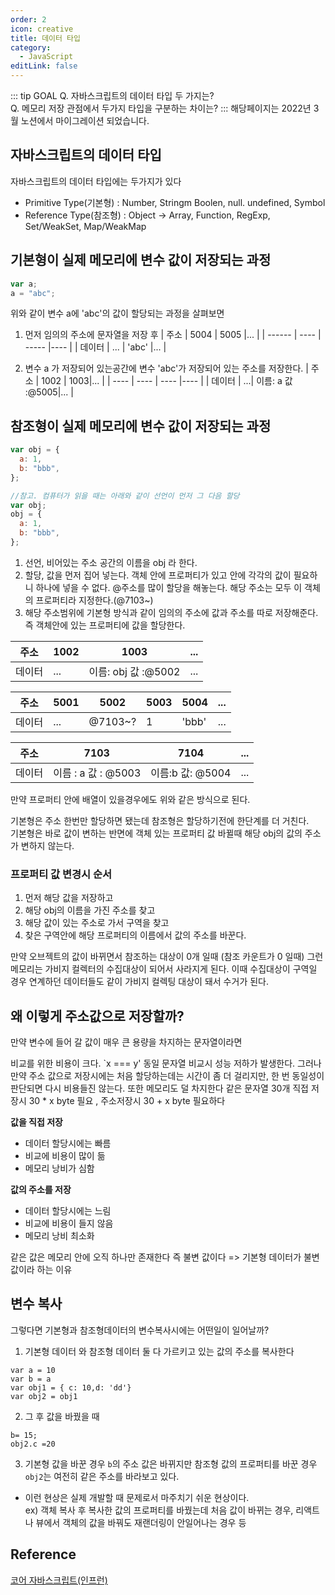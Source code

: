```yaml
---
order: 2
icon: creative
title: 데이터 타입
category:
  - JavaScript
editLink: false
---
```


::: tip GOAL
Q. 자바스크립트의 데이터 타입 두 가지는?  
Q. 메모리 저장 관점에서 두가지 타입을 구분하는 차이는?
:::
해당페이지는 2022년 3월 노션에서 마이그레이션 되었습니다.

## 자바스크립트의 데이터 타입

자바스크립트의 데이터 타입에는 두가지가 있다

- Primitive Type(기본형) : Number, Stringm Boolen, null. undefined, Symbol
- Reference Type(참조형) : Object -> Array, Function, RegExp, Set/WeakSet, Map/WeakMap

## 기본형이 실제 메모리에 변수 값이 저장되는 과정

```js
var a;
a = "abc";
```

위와 같이 변수 a에 'abc'의 값이 할당되는 과정을 살펴보면

1. 먼저 임의의 주소에 문자열을 저장 후
   | 주소 | 5004 | 5005 |... |
   | ------ | ---- | ----- |---- |
   | 데이터 | ... | 'abc' |... |

2. 변수 a 가 저장되어 있는공간에 변수 'abc'가 저장되어 있는 주소를 저장한다.
   | 주소 | 1002 | 1003|... |
   | ---- | ---- | ---- |---- |
   | 데이터 | ...| 이름: a 값 :@5005|... |

## 참조형이 실제 메모리에 변수 값이 저장되는 과정

```js
var obj = {
  a: 1,
  b: "bbb",
};

//참고. 컴퓨터가 읽을 때는 아래와 같이 선언이 먼저 그 다음 할당
var obj;
obj = {
  a: 1,
  b: "bbb",
};
```

1. 선언, 비어있는 주소 공간의 이름을 obj 라 한다.
2. 할당, 값을 먼저 집어 넣는다. 객체 안에 프로퍼티가 있고 안에 각각의 값이 필요하니 하나에 넣을 수 없다.
   @주소를 많이 할당을 해놓는다. 해당 주소는 모두 이 객체의 프로퍼티라 지정한다.(@7103~)
3. 해당 주소범위에 기본형 방식과 같이 임의의 주소에 값과 주소를 따로 저장해준다. 즉 객체안에 있는 프로퍼티에 값을 할당한다.

| 주소   | 1002 | 1003                | ... |
| ------ | ---- | ------------------- | --- |
| 데이터 | ...  | 이름: obj 값 :@5002 | ... |

| 주소   | 5001 | 5002    | 5003 | 5004  | ... |
| ------ | ---- | ------- | ---- | ----- | --- |
| 데이터 | ...  | @7103~? | 1    | 'bbb' | ... |

| 주소   | 7103                | 7104             | ... |
| ------ | ------------------- | ---------------- | --- |
| 데이터 | 이름 : a 값 : @5003 | 이름:b 값: @5004 | ... |

만약 프로퍼티 안에 배열이 있을경우에도 위와 같은 방식으로 된다.

기본형은 주소 한번만 할당하면 됐는데 참조형은 할당하기전에 한단계를 더 거친다.  
기본형은 바로 값이 변하는 반면에 객체 있는 프로퍼티 값 바뀔때 해당 obj의 값의 주소가 변하지 않는다.

### 프로퍼티 값 변경시 순서

1. 먼저 해당 값을 저장하고
2. 해당 obj의 이름을 가진 주소를 찾고
3. 해당 값이 있는 주소로 가서 구역을 찾고
4. 찾은 구역안에 해당 프로퍼티의 이름에서 값의 주소를 바꾼다.

만약 오브젝트의 값이 바뀌면서 참조하는 대상이 0개 일때 (참조 카운트가 0 일때) 그런 메모리는 가비지 컬렉터의 수집대상이 되어서 사라지게 된다.
이때 수집대상이 구역일 경우 연계하던 데이터들도 같이 가비지 컬렉팅 대상이 돼서 수거가 된다.

## 왜 이렇게 주소값으로 저장할까?

만약 변수에 들어 갈 값이 매우 큰 용량을 차지하는 문자열이라면

비교를 위한 비용이 크다. `x === y' 동일 문자열 비교시 성능 저하가 발생한다. 그러나 만약 주소 값으로 저장시에는
처음 할당하는데는 시간이 좀 더 걸리지만, 한 번 동일성이 판단되면 다시 비용들진 않는다. 또한
메모리도 덜 차지한다 같은 문자열 30개 직접 저장시 30 \* x byte 필요 , 주소저장시 30 + x byte 필요하다

**값을 직접 저장**

- 데이터 할당시에는 빠름
- 비교에 비용이 많이 듦
- 메모리 낭비가 심함

**값의 주소를 저장**

- 데이터 할당시에는 느림
- 비교에 비용이 들지 않음
- 메모리 낭비 최소화

같은 값은 메모리 안에 오직 하나만 존재한다 즉 불변 값이다 => 기본형 데이터가 불변 값이라 하는 이유

## 변수 복사

그렇다면 기본형과 참조형데이터의 변수복사시에는 어떤일이 일어날까?

1. 기본형 데이터 와 참조형 데이터 둘 다 가르키고 있는 값의 주소를 복사한다

```
var a = 10
var b = a
var obj1 = { c: 10,d: 'dd'}
var obj2 = obj1
```

2. 그 후 값을 바꿨을 때

```
b= 15;
obj2.c =20
```

3. 기본형 값을 바꾼 경우 `b`의 주소 값은 바뀌지만
   참조형 값의 프로퍼티를 바꾼 경우 `obj2`는 여전히 같은 주소를 바라보고 있다.

- 이런 현상은 실제 개발할 때 문제로서 마주치기 쉬운 현상이다.  
   ex) 객체 복사 후 복사한 값의 프로퍼티를 바꿨는데 처음 값이 바뀌는 경우,
  리액트나 뷰에서 객체의 값을 바꿔도 재랜더링이 안일어나는 경우 등

## Reference

[코어 자바스크립트(인프런)](https://www.inflearn.com/course/%ED%95%B5%EC%8B%AC%EA%B0%9C%EB%85%90-javascript-flow/dashboard)
